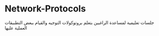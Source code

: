 # Network-Protocols
جلسات تعليمية لمساعدة الراغبين بتعلم بروتوكولات التوجيه والقيام ببعض التطبيقات العملية عليها 
